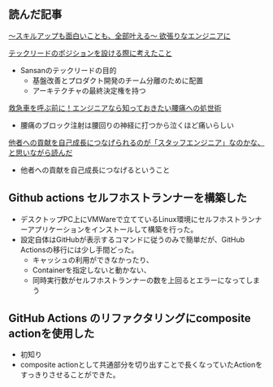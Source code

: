 ## 読んだ記事
[〜スキルアップも面白いことも、全部叶える〜  欲張りなエンジニアに](https://iret.media/114955)

[テックリードのポジションを設ける際に考えたこと](https://buildersbox.corp-sansan.com/entry/2024/08/23/110000)
- Sansanのテックリードの目的
	- 基盤改善とプロダクト開発のチーム分離のために配置
	- アーキテクチャの最終決定権を持つ

[救急車を呼ぶ前に！エンジニアなら知っておきたい腰痛への処世術](https://iret.media/116382)
- 腰痛のブロック注射は腰回りの神経に打つから泣くほど痛いらしい

[他者への貢献を自己成長につなげられるのが「スタッフエンジニア」なのかな、と思いながら読んだ](https://qiita.com/e99h2121/items/a26db449c47ab39d1692)
- 他者への貢献を自己成長につなげるということ

## Github actions セルフホストランナーを構築した
- デスクトップPC上にVMWareで立てているLinux環境にセルフホストランナーアプリケーションをインストールして構築を行った。
- 設定自体はGitHubが表示するコマンドに従うのみで簡単だが、GitHub Actionsの移行には少し手間どった。
	- キャッシュの利用ができなかったり、
	- Containerを指定しないと動かない、
	- 同時実行数がセルフホストランナーの数を上回るとエラーになってしまう

## GitHub Actions のリファクタリングにcomposite actionを使用した
- 初知り
- composite actionとして共通部分を切り出すことで長くなっていたActionをすっきりさせることができた。